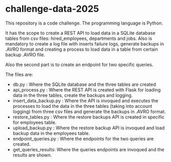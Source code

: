 # challenge-data-2025

This repository is a code challenge. The programming language is Python.

It has the scope to create a REST API to load data in a SQLite database tables from csv files: hired_employees, departments and jobs. Also is mandatory to create a log file with inserts failure logs, generate backups in
.AVRO format and creating a process to load data in a table from certain backup .AVRO file. 

Also the second part is to create an endpoint for two specific queries.

The files are:

- db.py : Where the SQLite database and the three tables are created
- api_process.py : Where the REST API is created with Flask for loading data in the three tables, create the backups and logging.
- insert_data_backup.py : Where the API is invoqued and executes the processes to load the data in the three tables (taking into account logging) from three csv files and generate the backups in .AVRO format.
- restore_tables.py : Where the restore backups API is created in specific for employees table.
- upload_backup.py : Where the restore backup API is invoqued and load backup data in the employees table.
- endpoint_queries.py : Where the endpoints for the two queries are created.
- get_queries_results: Where the queries endpoints are invoqued and the results are shown.   
